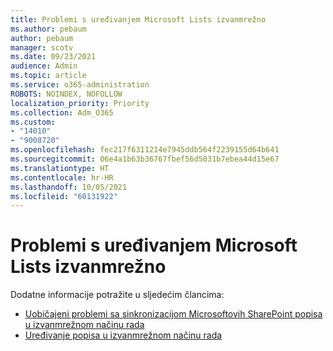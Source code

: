 ```yaml
---
title: Problemi s uređivanjem Microsoft Lists izvanmrežno
ms.author: pebaum
author: pebaum
manager: scotv
ms.date: 09/23/2021
audience: Admin
ms.topic: article
ms.service: o365-administration
ROBOTS: NOINDEX, NOFOLLOW
localization_priority: Priority
ms.collection: Adm_O365
ms.custom:
- "14010"
- "9008720"
ms.openlocfilehash: fec217f6311214e7945ddb564f2239155d64b641
ms.sourcegitcommit: 06e4a1b63b36767fbef56d5031b7ebea44d15e67
ms.translationtype: HT
ms.contentlocale: hr-HR
ms.lasthandoff: 10/05/2021
ms.locfileid: "60131922"
---
```

# <a name="issues-with-editing-microsoft-lists-offline"></a>Problemi s uređivanjem Microsoft Lists izvanmrežno

Dodatne informacije potražite u sljedećim člancima:

- [Uobičajeni problemi sa sinkronizacijom Microsoftovih SharePoint popisa u izvanmrežnom načinu rada](https://docs.microsoft.com/sharepoint/troubleshoot/lists-and-libraries/common-sync-issues)
- [Uređivanje popisa u izvanmrežnom načinu rada](https://support.microsoft.com/office/edit-lists-offline-41403c3e-1795-4e07-b56b-ae591cbde2f9)